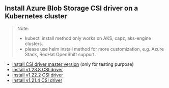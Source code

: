 ## Install Azure Blob Storage CSI driver on a Kubernetes cluster
> Note: 
>  - kubectl install method only works on AKS, capz, aks-engine clusters.
>  - please use helm install method for more customization, e.g. Azure Stack, RedHat OpenShift support.
> 
 - [install CSI driver master version](./install-csi-driver-master.md) (only for testing purpose)
 - [install v1.23.8 CSI driver](./install-csi-driver-v1.23.8.md)
 - [install v1.22.2 CSI driver](./install-csi-driver-v1.22.2.md)
 - [install v1.21.4 CSI driver](./install-csi-driver-v1.21.4.md)

